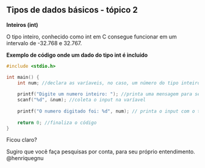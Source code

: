 ## Tipos de dados básicos - tópico 2
**Inteiros (int)**


O tipo inteiro, conhecido como int em C consegue funcionar em um intervalo de -32.768 e 32.767.

**Exemplo de código onde um dado do tipo int é incluído**

```c
#include <stdio.h>

int main() {
    int num; //declara as varíaveis, no caso, um número do tipo inteiro, com o nome de "num".
    
    printf("Digite um numero inteiro: "); //printa uma mensagem para ser feito um input
    scanf("%d", &num); //coleta o input na varíavel
    
    printf("O numero digitado foi: %d", num); // printa o input com o tipo %d, que é inteiro.
    
    return 0; //finaliza o código
}
```

Ficou claro?


Sugiro que você faça pesquisas por conta, para seu próprio entendimento. @henriquegnu
